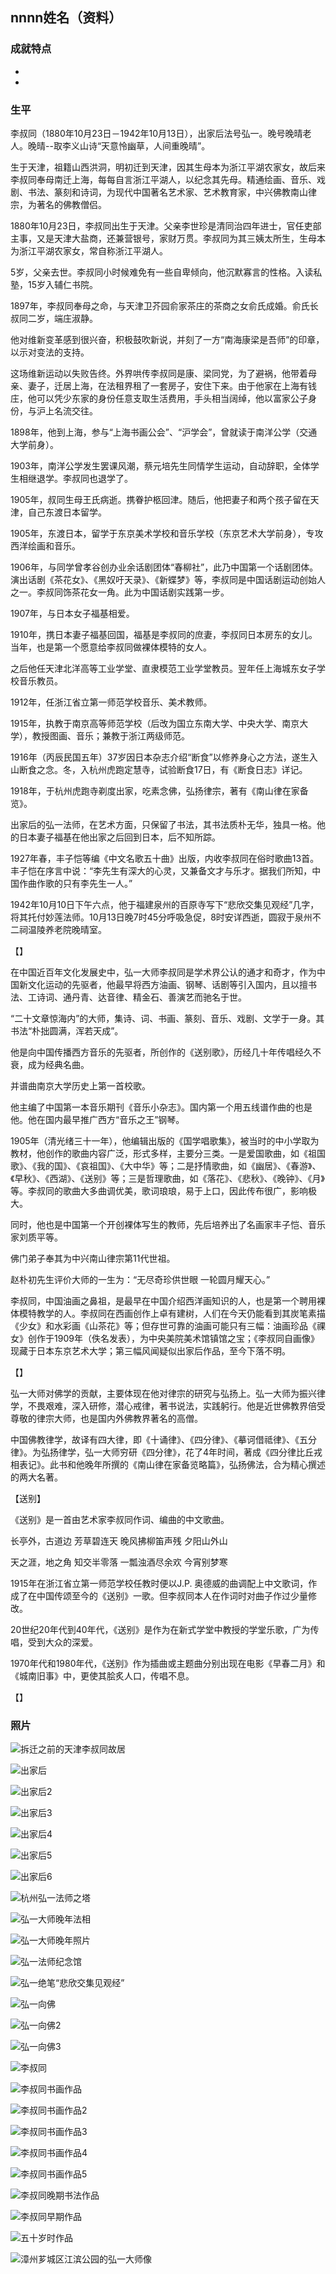 ## nnnn姓名（资料）

### 成就特点

- ​
- ​


### 生平

李叔同（1880年10月23日－1942年10月13日），出家后法号弘一。晚号晚晴老人。晚晴--取李义山诗“天意怜幽草，人间重晚晴”。

生于天津，祖籍山西洪洞，明初迁到天津，因其生母本为浙江平湖农家女，故后来李叔同奉母南迁上海，每每自言浙江平湖人，以纪念其先母。精通绘画、音乐、戏剧、书法、篆刻和诗词，为现代中国著名艺术家、艺术教育家，中兴佛教南山律宗，为著名的佛教僧侣。



1880年10月23日，李叔同出生于天津。父亲李世珍是清同治四年进士，官任吏部主事，又是天津大盐商，还兼营银号，家财万贯。李叔同为其三姨太所生，生母本为浙江平湖农家女，常自称浙江平湖人。

5岁，父亲去世。李叔同小时候难免有一些自卑倾向，他沉默寡言的性格。入读私塾，15岁入辅仁书院。

1897年，李叔同奉母之命，与天津卫芥园俞家茶庄的茶商之女俞氏成婚。俞氏长叔同二岁，端庄淑静。

他对维新变革感到很兴奋，积极鼓吹新说，并刻了一方“南海康梁是吾师”的印章，以示对变法的支持。

这场维新运动以失败告终。外界哄传李叔同是康、梁同党，为了避祸，他带着母亲、妻子，迁居上海，在法租界租了一套房子，安住下来。由于他家在上海有钱庄，他可以凭少东家的身份任意支取生活费用，手头相当阔绰，他以富家公子身份，与沪上名流交往。

1898年，他到上海，参与“上海书画公会”、“沪学会”，曾就读于南洋公学（交通大学前身）。

1903年，南洋公学发生罢课风潮，蔡元培先生同情学生运动，自动辞职，全体学生相继退学。李叔同也退学了。

1905年，叔同生母王氏病逝。携眷护柩回津。随后，他把妻子和两个孩子留在天津，自己东渡日本留学。

1905年，东渡日本，留学于东京美术学校和音乐学校（东京艺术大学前身），专攻西洋绘画和音乐。

1906年，与同学曾孝谷创办业余话剧团体“春柳社”，此乃中国第一个话剧团体。演出话剧《茶花女》、《黑奴吁天录》、《新蝶梦》等，李叔同是中国话剧运动创始人之一。李叔同饰茶花女一角。此为中国话剧实践第一步。

1907年，与日本女子福基相爱。

1910年，携日本妻子福基回国，福基是李叔同的庶妻，李叔同日本房东的女儿。当年，也是第一个愿意给李叔同做裸体模特的女人。

之后他任天津北洋高等工业学堂、直隶模范工业学堂教员。翌年任上海城东女子学校音乐教员。

1912年，任浙江省立第一师范学校音乐、美术教师。

1915年，执教于南京高等师范学校（后改为国立东南大学、中央大学、南京大学），教授图画、音乐；兼教于浙江两级师范。



1916年（丙辰民国五年）37岁因日本杂志介绍“断食”以修养身心之方法，遂生入山断食之念。冬，入杭州虎跑定慧寺，试验断食17日，有《断食日志》详记。

1918年，于杭州虎跑寺剃度出家，吃素念佛，弘扬律宗，著有《南山律在家备览》。

出家后的弘一法师，在艺术方面，只保留了书法，其书法质朴无华，独具一格。他的日本妻子福基在他出家之后回到日本，后不知所踪。



1927年春，丰子恺等编《中文名歌五十曲》出版，内收李叔同在俗时歌曲13首。丰子恺在序言中说：“李先生有深大的心灵，又兼备文才与乐才。据我们所知，中国作曲作歌的只有李先生一人。”



1942年10月10日下午六点，他于福建泉州的百原寺写下“悲欣交集见观经”几字，将其托付妙莲法师。10月13日晚7时45分呼吸急促，8时安详西逝，圆寂于泉州不二祠温陵养老院晚晴室。

【】

在中国近百年文化发展史中，弘一大师李叔同是学术界公认的通才和奇才，作为中国新文化运动的先驱者，他最早将西方油画、钢琴、话剧等引入国内，且以擅书法、工诗词、通丹青、达音律、精金石、善演艺而驰名于世。

“二十文章惊海内”的大师，集诗、词、书画、篆刻、音乐、戏剧、文学于一身。其书法“朴拙圆满，浑若天成”。

他是向中国传播西方音乐的先驱者，所创作的《送别歌》，历经几十年传唱经久不衰，成为经典名曲。

并谱曲南京大学历史上第一首校歌。

他主编了中国第一本音乐期刊《音乐小杂志》。国内第一个用五线谱作曲的也是他。他在国内最早推广西方“音乐之王”钢琴。

1905年（清光绪三十一年），他编辑出版的《国学唱歌集》，被当时的中小学取为教材，他创作的歌曲内容广泛，形式多样，主要分三类。一是爱国歌曲，如《祖国歌》、《我的国》、《哀祖国》、《大中华》等；二是抒情歌曲，如《幽居》、《春游》、《早秋》、《西湖》、《送别》等；三是哲理歌曲，如《落花》、《悲秋》、《晚钟》、《月》等。李叔同的歌曲大多曲调优美，歌词琅琅，易于上口，因此传布很广，影响极大。

同时，他也是中国第一个开创裸体写生的教师，先后培养出了名画家丰子恺、音乐家刘质平等。

佛门弟子奉其为中兴南山律宗第11代世祖。

赵朴初先生评价大师的一生为：“无尽奇珍供世眼 一轮圆月耀天心。”

李叔同，中国油画之鼻祖，是最早在中国介绍西洋画知识的人，也是第一个聘用裸体模特教学的人。李叔同在西画创作上卓有建树，人们在今天仍能看到其炭笔素描《少女》和水彩画《山茶花》等；但存世可靠的油画可能只有三幅：油画珍品《祼女》创作于1909年（佚名发表），为中央美院美术馆镇馆之宝；《李叔同自画像》现藏于日本东京艺术大学；第三幅风闻疑似出家后作品，至今下落不明。

【】

弘一大师对佛学的贡献，主要体现在他对律宗的研究与弘扬上。弘一大师为振兴律学，不畏艰难，深入研修，潜心戒律，著书说法，实践躬行。他是近世佛教界倍受尊敬的律宗大师，也是国内外佛教界著名的高僧。

中国佛教律学，故译有四大律，即《十诵律》、《四分律》、《摹诃借祗律》、《五分律》。为弘扬律学，弘一大师穷研《四分律》，花了4年时间，著成《四分律比丘戎相表记》。此书和他晚年所撰的《南山律在家备览略篇》，弘扬佛法，合为精心撰述的两大名著。

【送别】

《送别》是一首由艺术家李叔同作词、编曲的中文歌曲。

长亭外，古道边
芳草碧连天
晚风拂柳笛声残
夕阳山外山

天之涯，地之角
知交半零落
一瓢浊酒尽余欢
今宵别梦寒









1915年在浙江省立第一师范学校任教时便以J.P. 奥德威的曲调配上中文歌词，作成了在中国传颂至今的《送别》一歌。但李叔同本人在作词时对曲子作过少量修改。

20世纪20年代到40年代，《送别》是作为在新式学堂中教授的学堂乐歌，广为传唱，受到大众的深爱。

1970年代和1980年代，《送别》作为插曲或主题曲分别出现在电影《早春二月》和《城南旧事》中，更使其脍炙人口，传唱不息。

【】

### 照片

![拆迁之前的天津李叔同故居](拆迁之前的天津李叔同故居.jpg)

![出家后](出家后.jpg)

![出家后2](出家后2.jpg)

![出家后3](出家后3.jpg)

![出家后4](出家后4.jpg)

![出家后5](出家后5.jpg)

![出家后6](出家后6.jpg)

![杭州弘一法师之塔](杭州弘一法师之塔.JPG)

![弘一大师晚年法相](弘一大师晚年法相.jpg)

![弘一大师晚年照片](弘一大师晚年照片.jpg)

![弘一法师纪念馆](弘一法师纪念馆.jpg)

![弘一绝笔“悲欣交集见观经”](弘一绝笔“悲欣交集见观经”.jpg)

![弘一向佛](弘一向佛.jpg)

![弘一向佛2](弘一向佛2.jpg)

![弘一向佛3](弘一向佛3.jpg)

![李叔同](李叔同.jpg)

![李叔同书画作品](李叔同书画作品.jpg)

![李叔同书画作品2](李叔同书画作品2.jpg)

![李叔同书画作品3](李叔同书画作品3.jpg)

![李叔同书画作品4](李叔同书画作品4.jpg)

![李叔同书画作品5](李叔同书画作品5.jpg)

![李叔同晚期书法作品](李叔同晚期书法作品.jpg)

![李叔同早期作品](李叔同早期作品.jpg)

![五十岁时作品](五十岁时作品.jpg)

![漳州芗城区江滨公园的弘一大师像](漳州芗城区江滨公园的弘一大师像.jpg)